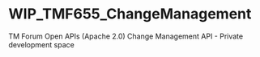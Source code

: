 # WIP_TMF655_ChangeManagement
TM Forum Open APIs (Apache 2.0) Change Management API - Private development space
